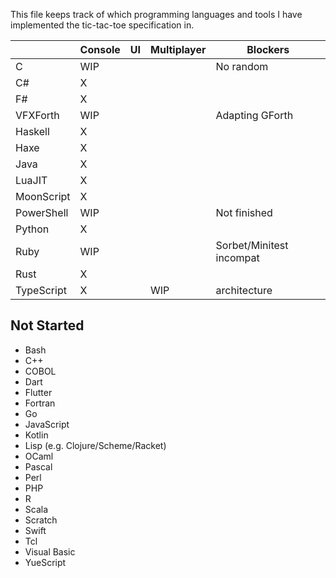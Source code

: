 This file keeps track of which programming languages and tools I have implemented the tic-tac-toe specification in.

|            | Console | UI  | Multiplayer | Blockers                 |
| ---------- | ------- | --- | ----------- | ------------------------ |
| C          | WIP     |     |             | No random                |
| C#         | X       |     |             |                          |
| F#         | X       |     |             |                          |
| VFXForth   | WIP     |     |             | Adapting GForth          |
| Haskell    | X       |     |             |                          |
| Haxe       | X       |     |             |                          |
| Java       | X       |     |             |                          |
| LuaJIT     | X       |     |             |                          |
| MoonScript | X       |     |             |                          |
| PowerShell | WIP     |     |             | Not finished             |
| Python     | X       |     |             |                          |
| Ruby       | WIP     |     |             | Sorbet/Minitest incompat |
| Rust       | X       |     |             |                          |
| TypeScript | X       |     | WIP         | architecture             |

## Not Started

- Bash
- C++
- COBOL
- Dart
- Flutter
- Fortran
- Go
- JavaScript
- Kotlin
- Lisp (e.g. Clojure/Scheme/Racket)
- OCaml
- Pascal
- Perl
- PHP
- R
- Scala
- Scratch
- Swift
- Tcl
- Visual Basic
- YueScript
